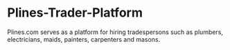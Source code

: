 # Plines-Trader-Platform
Plines.com serves as a platform for hiring tradespersons such as plumbers, electricians, maids, painters, carpenters and masons.
